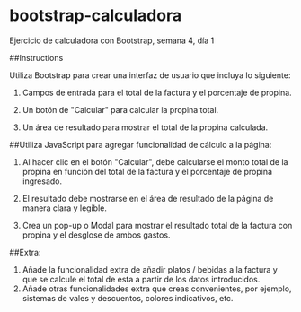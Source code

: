 # bootstrap-calculadora
Ejercicio de calculadora con Bootstrap, semana 4, día 1


##Instructions

Utiliza Bootstrap para crear una interfaz de usuario que incluya lo siguiente:

1. Campos de entrada para el total de la factura y el porcentaje de propina.

2. Un botón de "Calcular" para calcular la propina total.

3. Un área de resultado para mostrar el total de la propina calculada.


##Utiliza JavaScript para agregar funcionalidad de cálculo a la página:



1. Al hacer clic en el botón "Calcular", debe calcularse el monto total de la propina en función del total de la factura y el porcentaje de propina ingresado.

2. El resultado debe mostrarse en el área de resultado de la página de manera clara y legible.

3. Crea un pop-up o Modal para mostrar el resultado total de la factura con propina y el desglose de ambos gastos.


##Extra:

1. Añade la funcionalidad extra de añadir platos / bebidas a la factura y que se calcule el total de esta a partir de los datos introducidos.
2. Añade otras funcionalidades extra que creas convenientes, por ejemplo, sistemas de vales y descuentos, colores indicativos, etc.